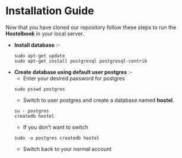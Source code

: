 # Installation Guide
Now that you have cloned our repository follow these steps to run the **Hostelbook** in your local server.
* **Install database** :- 
    ```
    sudo apt-get update
    sudo apt-get install postgresql postgresql-contrib
    ```
* **Create database using default user postgres** :- 
    * Enter your desired password for postgres
    ```
    sudo psswd postgres
    ```
    * Switch to user postgres and create a database named **hostel**.
    ```
    su - postgres
    createdb hostel
    ```
    * If you don't want to switch
    ```
    sudo -u postgres createdb hostel
    ```
    * Switch back to your normal account

